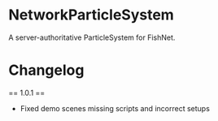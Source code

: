 # NetworkParticleSystem
 A server-authoritative ParticleSystem for FishNet.

# Changelog
== 1.0.1 ==
- Fixed demo scenes missing scripts and incorrect setups